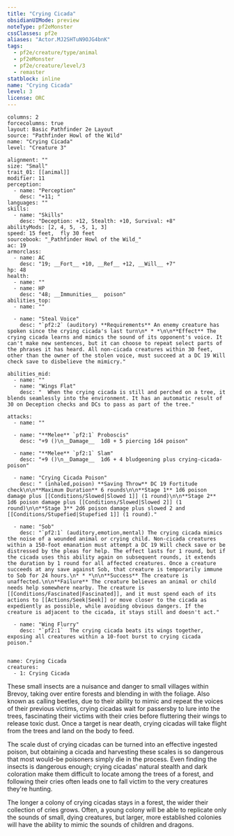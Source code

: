 ```yaml
---
title: "Crying Cicada"
obsidianUIMode: preview
noteType: pf2eMonster
cssClasses: pf2e
aliases: "Actor.MJ2SHTuN9OJG4bnK" 
tags:
  - pf2e/creature/type/animal
  - pf2eMonster
  - pf2e/creature/level/3
  - remaster
statblock: inline
name: "Crying Cicada"
level: 3
license: ORC
---
```


```statblock
columns: 2
forcecolumns: true
layout: Basic Pathfinder 2e Layout
source: "Pathfinder Howl of the Wild"
name: "Crying Cicada"
level: "Creature 3"

alignment: ""
size: "Small"
trait_01: [[animal]]
modifier: 11
perception:
  - name: "Perception"
    desc: "+11; "
languages: ""
skills:
  - name: "Skills"
    desc: "Deception: +12, Stealth: +10, Survival: +8"
abilityMods: [2, 4, 5, -5, 1, 3]
speed: 15 feet,  fly 30 feet
sourcebook: "_Pathfinder Howl of the Wild_"
ac: 19
armorclass:
  - name: AC
    desc: "19; __Fort__ +10, __Ref__ +12, __Will__ +7"
hp: 48
health:
  - name: ""
  - name: HP
    desc: "48; __Immunities__  poison"
abilities_top:
  - name: ""

  - name: "Steal Voice"
    desc: "`pf2:2` (auditory) **Requirements** An enemy creature has spoken since the crying cicada's last turn\n* * *\n\n**Effect** The crying cicada learns and mimics the sound of its opponent's voice. It can't make new sentences, but it can choose to repeat select parts of the phrases it has heard. All non-cicada creatures within 30 feet, other than the owner of the stolen voice, must succeed at a DC 19 Will check save to disbelieve the mimicry."

abilities_mid:
  - name: ""
  - name: "Wings Flat"
    desc: "  When the crying cicada is still and perched on a tree, it blends seamlessly into the environment. It has an automatic result of 30 on Deception checks and DCs to pass as part of the tree."

attacks:
  - name: ""

  - name: "**Melee** `pf2:1` Proboscis"
    desc: "+9 ()\n__Damage__  1d8 + 5 piercing 1d4 poison"

  - name: "**Melee** `pf2:1` Slam"
    desc: "+9 ()\n__Damage__  1d6 + 4 bludgeoning plus crying-cicada-poison"

  - name: "Crying Cicada Poison"
    desc: " (inhaled,poison) **Saving Throw** DC 19 Fortitude check\n\n**Maximum Duration** 6 rounds\n\n**Stage 1** 1d6 poison damage plus [[Conditions/Slowed|Slowed 1]] (1 round)\n\n**Stage 2** 1d6 poison damage plus [[Conditions/Slowed|Slowed 2]] (1 round)\n\n**Stage 3** 2d6 poison damage plus slowed 2 and [[Conditions/Stupefied|Stupefied 1]] (1 round)."

  - name: "Sob"
    desc: "`pf2:1` (auditory,emotion,mental) The crying cicada mimics the noise of a wounded animal or crying child. Non-cicada creatures within a 150-foot emanation must attempt a DC 19 Will check save or be distressed by the pleas for help. The effect lasts for 1 round, but if the cicada uses this ability again on subsequent rounds, it extends the duration by 1 round for all affected creatures. Once a creature succeeds at any save against Sob, that creature is temporarily immune to Sob for 24 hours.\n* * *\n\n**Success** The creature is unaffected.\n\n**Failure** The creature believes an animal or child needs help somewhere nearby. The creature is [[Conditions/Fascinated|Fascinated]], and it must spend each of its actions to [[Actions/Seek|Seek]] or move closer to the cicada as expediently as possible, while avoiding obvious dangers. If the creature is adjacent to the cicada, it stays still and doesn't act."

  - name: "Wing Flurry"
    desc: "`pf2:1`  The crying cicada beats its wings together, exposing all creatures within a 10-foot burst to crying cicada poison."
 
```

```encounter-table
name: Crying Cicada
creatures:
  - 1: Crying Cicada
```



These small insects are a nuisance and danger to small villages within Brevoy, taking over entire forests and blending in with the foliage. Also known as calling beetles, due to their ability to mimic and repeat the voices of their previous victims, crying cicadas wait for passersby to lure into the trees, fascinating their victims with their cries before fluttering their wings to release toxic dust. Once a target is near death, crying cicadas will take flight from the trees and land on the body to feed.

The scale dust of crying cicadas can be turned into an effective ingested poison, but obtaining a cicada and harvesting these scales is so dangerous that most would-be poisoners simply die in the process. Even finding the insects is dangerous enough; crying cicadas' natural stealth and dark coloration make them difficult to locate among the trees of a forest, and following their cries often leads one to fall victim to the very creatures they're hunting.

The longer a colony of crying cicadas stays in a forest, the wider their collection of cries grows. Often, a young colony will be able to replicate only the sounds of small, dying creatures, but larger, more established colonies will have the ability to mimic the sounds of children and dragons.
